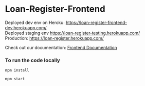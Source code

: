 # Loan-Register-Frontend

Deployed dev env on Heroku: https://loan-register-frontend-dev.herokuapp.com/ </br>
Deployed staging env https://loan-register-testing.herokuapp.com/ </br>
Production: https://loan-register.herokuapp.com/

Check out our documentation: [Frontend Documentation](https://servermonkeys.atlassian.net/wiki/spaces/IP/pages/4456449/Frontend+Documentation)

### To run the code locally
```
npm install
```
```
npm start
```
